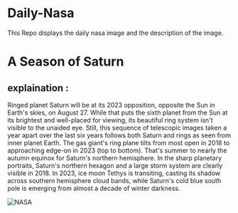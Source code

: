 # Daily-Nasa

This Repo displays the daily nasa image and the description of the image.

<!--NASA-->
# A Season of Saturn
## explaination :

Ringed planet Saturn will be at its 2023 opposition, opposite the Sun in Earth's skies, on August 27. While that puts the sixth planet from the Sun at its brightest and well-placed for viewing, its beautiful ring system isn't visible to the unaided eye. Still, this sequence of telescopic images taken a year apart over the last six years follows both Saturn and rings as seen from inner planet Earth. The gas giant's ring plane tilts from most open in 2018 to approaching edge-on in 2023 (top to bottom). That's summer to nearly the autumn equinox for Saturn's northern hemisphere. In the sharp planetary portraits, Saturn's northern hexagon and a large storm system are clearly visible in 2018. In 2023, ice moon Tethys is transiting, casting its shadow across southern hemisphere cloud bands, while Saturn's cold blue south pole is emerging from almost a decade of winter darkness.

![NASA](https://apod.nasa.gov/apod/image/2308/SeasonSaturnapodacasely1024.jpg)
<!--/NASA-->